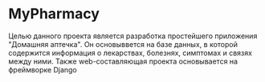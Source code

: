 # MyPharmacy

Целью данного проекта является разработка простейшего приложения "Домашняя аптечка".
Он основыввется на базе данных, в которой содержится информация о лекарствах, болезнях, симптомах и связях между ними.
Также web-составляющая проекта основывается на фреймворке Django
